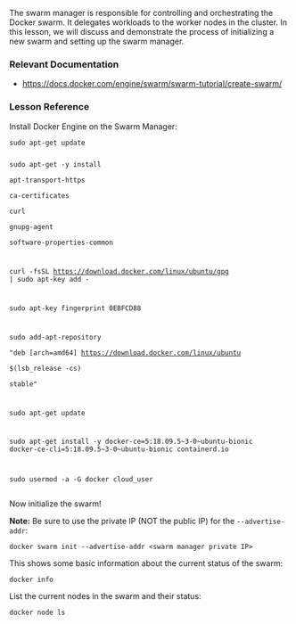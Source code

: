 <p>The swarm manager is responsible for controlling and orchestrating the Docker swarm. It delegates workloads to the worker nodes in the cluster. In this lesson, we will discuss and demonstrate the process of initializing a new swarm and setting up the swarm manager.</p>
<h3 id="relevant-documentation">Relevant Documentation</h3>
<ul>
<li><a href="https://docs.docker.com/engine/swarm/swarm-tutorial/create-swarm/">https://docs.docker.com/engine/swarm/swarm-tutorial/create-swarm/</a></li>
</ul>
<h3 id="lesson-reference">Lesson Reference</h3>
<p>Install Docker Engine on the Swarm Manager:</p>
<pre><code>sudo apt-get update

sudo apt-get -y install \
  apt-transport-https \
  ca-certificates \
  curl \
  gnupg-agent \
  software-properties-common

curl -fsSL https://download.docker.com/linux/ubuntu/gpg | sudo apt-key add -

sudo apt-key fingerprint 0EBFCD88

sudo add-apt-repository \
   "deb [arch=amd64] https://download.docker.com/linux/ubuntu \
   $(lsb_release -cs) \
   stable"

sudo apt-get update

sudo apt-get install -y docker-ce=5:18.09.5~3-0~ubuntu-bionic docker-ce-cli=5:18.09.5~3-0~ubuntu-bionic containerd.io

sudo usermod -a -G docker cloud_user
</code></pre>
<p>Now initialize the swarm!</p>
<p><strong>Note:</strong>&nbsp;Be sure to use the private IP (NOT the public IP) for the&nbsp;<code>--advertise-addr</code>:</p>
<pre><code>docker swarm init --advertise-addr &lt;swarm manager private IP&gt;
</code></pre>
<p>This shows some basic information about the current status of the swarm:</p>
<pre><code>docker info
</code></pre>
<p>List the current nodes in the swarm and their status:</p>
<pre><code>docker node ls</code></pre>
